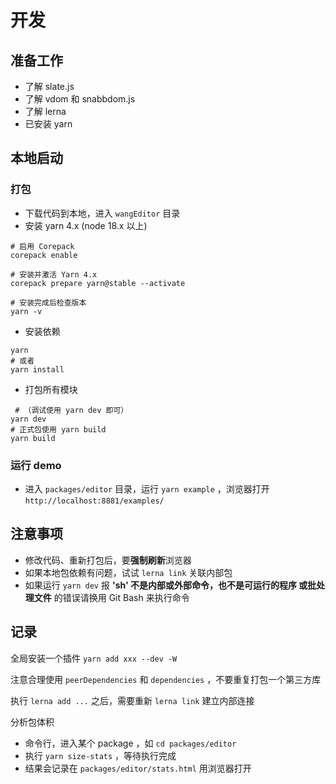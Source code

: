 # 开发

## 准备工作

- 了解 slate.js
- 了解 vdom 和 snabbdom.js
- 了解 lerna
- 已安装 yarn

## 本地启动

### 打包

- 下载代码到本地，进入 `wangEditor` 目录
- 安装 yarn 4.x (node 18.x 以上)
~~~ shell
# 启用 Corepack
corepack enable

# 安装并激活 Yarn 4.x
corepack prepare yarn@stable --activate

# 安装完成后检查版本
yarn -v
~~~
- 安装依赖
~~~  shell
yarn
# 或者
yarn install
~~~
- 打包所有模块
~~~ shell
 # （调试使用 yarn dev 即可）
yarn dev
# 正式包使用 yarn build
yarn build
~~~

### 运行 demo

- 进入 `packages/editor` 目录，运行 `yarn example` ，浏览器打开 `http://localhost:8881/examples/`

## 注意事项

- 修改代码、重新打包后，要**强制刷新**浏览器
- 如果本地包依赖有问题，试试 `lerna link` 关联内部包
- 如果运行 `yarn dev` 报 **'sh' 不是内部或外部命令，也不是可运行的程序
或批处理文件** 的错误请换用 Git Bash 来执行命令

## 记录

全局安装一个插件 `yarn add xxx --dev -W`

注意合理使用 `peerDependencies` 和 `dependencies` ，不要重复打包一个第三方库

执行 `lerna add ...` 之后，需要重新 `lerna link` 建立内部连接

分析包体积
- 命令行，进入某个 package ，如 `cd packages/editor`
- 执行 `yarn size-stats` ，等待执行完成
- 结果会记录在 `packages/editor/stats.html` 用浏览器打开
